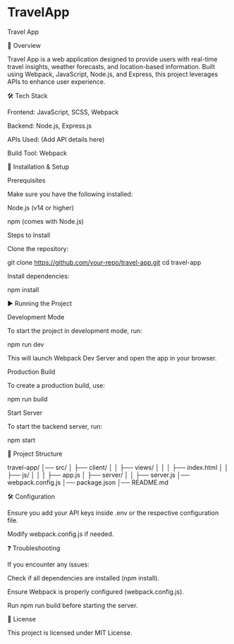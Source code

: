 # TravelApp
Travel App

📌 Overview

Travel App is a web application designed to provide users with real-time travel insights, weather forecasts, and location-based information. Built using Webpack, JavaScript, Node.js, and Express, this project leverages APIs to enhance user experience.

🛠️ Tech Stack

Frontend: JavaScript, SCSS, Webpack

Backend: Node.js, Express.js

APIs Used: (Add API details here)

Build Tool: Webpack

🚀 Installation & Setup

Prerequisites

Make sure you have the following installed:

Node.js (v14 or higher)

npm (comes with Node.js)

Steps to Install

Clone the repository:

git clone https://github.com/your-repo/travel-app.git
cd travel-app

Install dependencies:

npm install

▶️ Running the Project

Development Mode

To start the project in development mode, run:

npm run dev

This will launch Webpack Dev Server and open the app in your browser.

Production Build

To create a production build, use:

npm run build

Start Server

To start the backend server, run:

npm start

📁 Project Structure

travel-app/
│── src/
│   ├── client/
│   │   ├── views/
│   │   │   ├── index.html
│   │   ├── js/
│   │   │   ├── app.js
│   ├── server/
│   │   ├── server.js
│── webpack.config.js
│── package.json
│── README.md

🛠️ Configuration

Ensure you add your API keys inside .env or the respective configuration file.

Modify webpack.config.js if needed.

❓ Troubleshooting

If you encounter any issues:

Check if all dependencies are installed (npm install).

Ensure Webpack is properly configured (webpack.config.js).

Run npm run build before starting the server.

📜 License

This project is licensed under MIT License.

